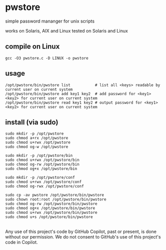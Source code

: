 # pwstore

simple password mananger for unix scripts

works on Solaris, AIX and Linux
tested on Solaris and Linux

## compile on Linux
```
gcc -O3 pwstore.c -D LINUX -o pwstore
```

## usage
```
/opt/pwstore/bin/pwstore list           # list all <keys> readable by current user on current system
/opt/pwstore/bin/pwstore add key1 key2  # add password for <key1> <key2> for current user on current system
/opt/pwstore/bin/pwstore read key1 key2 # output password for <key1> <key2> for current user on current system
```

## install (via sudo)

```
sudo mkdir -p /opt/pwstore
sudo chmod a+rx /opt/pwstore
sudo chmod u+rwx /opt/pwstore
sudo chmod og-w /opt/pwstore

sudo mkdir -p /opt/pwstore/bin
sudo chmod u+rwx /opt/pwstore/bin
sudo chmod og-rw /opt/pwstore/bin
sudo chmod og+x /opt/pwstore/bin

sudo mkdir -p /opt/pwstore/conf
sudo chmod u+rwx /opt/pwstore/conf
sudo chmod og-rwx /opt/pwstore/conf

sudo cp -av pwstore /opt/pwstore/bin/pwstore
sudo chown root:root /opt/pwstore/bin/pwstore
sudo chmod og-rw /opt/pwstore/bin/pwstore
sudo chmod og+x /opt/pwstore/bin/pwstore
sudo chmod u+rwx /opt/pwstore/bin/pwstore
sudo chmod u+s /opt/pwstore/bin/pwstore
```

<br>
Any use of this project's code by GitHub Copilot, past or present, is done
without our permission.  We do not consent to GitHub's use of this project's
code in Copilot.

